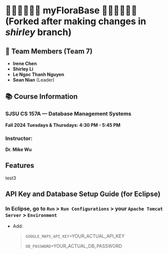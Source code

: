 # 🌸🌿🌼🍃🌺🌻 myFloraBase 🌻🌺🍃🌼🌿🌸 (Forked after making changes in *shirley* branch)
## 👥 Team Members (Team 7)

- **Irene Chen**
- **Shirley Li**
- **Le Ngoc Thanh Nguyen**
- **Sean Nian** (Leader)

## 📚 Course Information
### SJSU CS 157A — Database Management Systems  
**Fall 2024**
**Tuesdays & Thursdays: 4:30 PM - 5:45 PM**
### Instructor:  
**Dr. Mike Wu**

## Features
test3

## API Key and Database Setup Guide (for Eclipse)
### In Eclipse, go to `Run` > `Run Configurations` > your `Apache Tomcat Server` > `Environment`
- Add:
    > `GOOGLE_MAPS_API_KEY`=YOUR_ACTUAL_API_KEY
    > 
    > `DB_PASSWORD`=YOUR_ACTUAL_DB_PASSWORD
